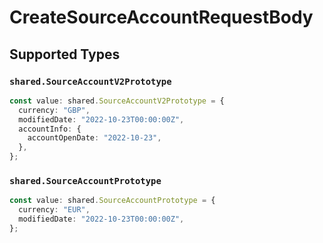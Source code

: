 # CreateSourceAccountRequestBody


## Supported Types

### `shared.SourceAccountV2Prototype`

```typescript
const value: shared.SourceAccountV2Prototype = {
  currency: "GBP",
  modifiedDate: "2022-10-23T00:00:00Z",
  accountInfo: {
    accountOpenDate: "2022-10-23",
  },
};
```

### `shared.SourceAccountPrototype`

```typescript
const value: shared.SourceAccountPrototype = {
  currency: "EUR",
  modifiedDate: "2022-10-23T00:00:00Z",
};
```

